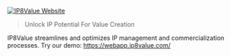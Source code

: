 [![IP8Value Website](https://img.shields.io/badge/Website-IP8Value.com-blue)](https://www.ip8value.com/en/)

> Unlock IP Potential For Value Creation

IP8Value streamlines and optimizes IP management and commercialization processes.
Try our demo: https://webapp.ip8value.com/


